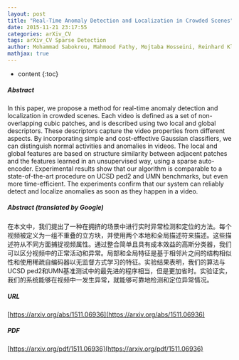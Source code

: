 ```yaml
---
layout: post
title: "Real-Time Anomaly Detection and Localization in Crowded Scenes"
date: 2015-11-21 23:17:55
categories: arXiv_CV
tags: arXiv_CV Sparse Detection
author: Mohammad Sabokrou, Mahmood Fathy, Mojtaba Hosseini, Reinhard Klette
mathjax: true
---
```


* content
{:toc}

##### Abstract
In this paper, we propose a method for real-time anomaly detection and localization in crowded scenes. Each video is defined as a set of non-overlapping cubic patches, and is described using two local and global descriptors. These descriptors capture the video properties from different aspects. By incorporating simple and cost-effective Gaussian classifiers, we can distinguish normal activities and anomalies in videos. The local and global features are based on structure similarity between adjacent patches and the features learned in an unsupervised way, using a sparse auto- encoder. Experimental results show that our algorithm is comparable to a state-of-the-art procedure on UCSD ped2 and UMN benchmarks, but even more time-efficient. The experiments confirm that our system can reliably detect and localize anomalies as soon as they happen in a video.

##### Abstract (translated by Google)
在本文中，我们提出了一种在拥挤的场景中进行实时异常检测和定位的方法。每个视频被定义为一组不重叠的立方块，并使用两个本地和全局描述符来描述。这些描述符从不同方面捕捉视频属性。通过整合简单且具有成本效益的高斯分类器，我们可以区分视频中的正常活动和异常。局部和全局特征是基于相邻片之间的结构相似性和使用稀疏自编码器以无监督方式学习的特征。实验结果表明，我们的算法与UCSD ped2和UMN基准测试中的最先进的程序相当，但是更加省时。实验证实，我们的系统能够在视频中一发生异常，就能够可靠地检测和定位异常情况。

##### URL
[https://arxiv.org/abs/1511.06936](https://arxiv.org/abs/1511.06936)

##### PDF
[https://arxiv.org/pdf/1511.06936](https://arxiv.org/pdf/1511.06936)

